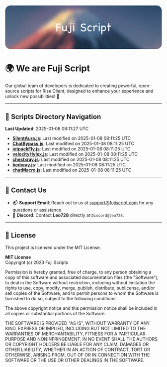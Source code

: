 ![Banner](.github/b.webp)

# 🌍 **We are Fuji Script**

Our global team of developers is dedicated to creating powerful, open-source scripts for Rise Client, designed to enhance your experience and unlock new possibilities! 🌟

---
<!-- SCRIPTS_NAVIGATION_START -->
## 📂 **Scripts Directory Navigation**

**Last Updated**: 2025-01-08 08:11:27 UTC

- **[SilentAura.js](scripts/SilentAura.js)**: Last modified on 2025-01-08 08:11:25 UTC
- **[ChatBypass.js](scripts/ChatBypass.js)**: Last modified on 2025-01-08 08:11:25 UTC
- **[jetpackFly.js](scripts/jetpackFly.js)**: Last modified on 2025-01-08 08:11:25 UTC
- **[velocityHylex.js](scripts/velocityHylex.js)**: Last modified on 2025-01-08 08:11:25 UTC
- **[chestxray.js](scripts/chestxray.js)**: Last modified on 2025-01-08 08:11:25 UTC
- **[bedxray.js](scripts/bedxray.js)**: Last modified on 2025-01-08 08:11:25 UTC
- **[chatMacro.js](scripts/chatMacro.js)**: Last modified on 2025-01-08 08:11:25 UTC

<!-- SCRIPTS_NAVIGATION_END -->

---

## 💬 **Contact Us**  
- 📬 **Support Email**: Reach out to us at [support@fujiscript.com](mailto:support@fujiscript.com) for any questions or assistance.  
- 💬 **Discord**: Contact **Leo728** directly at `Discord@leo728`.

---

## 📜 **License**

This project is licensed under the MIT License.  

**MIT License**  
Copyright (c) 2023 Fuji Scripts  

Permission is hereby granted, free of charge, to any person obtaining a copy of this software and associated documentation files (the "Software"), to deal in the Software without restriction, including without limitation the rights to use, copy, modify, merge, publish, distribute, sublicense, and/or sell copies of the Software, and to permit persons to whom the Software is furnished to do so, subject to the following conditions:  

The above copyright notice and this permission notice shall be included in all copies or substantial portions of the Software.  

THE SOFTWARE IS PROVIDED "AS IS", WITHOUT WARRANTY OF ANY KIND, EXPRESS OR IMPLIED, INCLUDING BUT NOT LIMITED TO THE WARRANTIES OF MERCHANTABILITY, FITNESS FOR A PARTICULAR PURPOSE AND NONINFRINGEMENT. IN NO EVENT SHALL THE AUTHORS OR COPYRIGHT HOLDERS BE LIABLE FOR ANY CLAIM, DAMAGES OR OTHER LIABILITY, WHETHER IN AN ACTION OF CONTRACT, TORT OR OTHERWISE, ARISING FROM, OUT OF OR IN CONNECTION WITH THE SOFTWARE OR THE USE OR OTHER DEALINGS IN THE SOFTWARE.  
